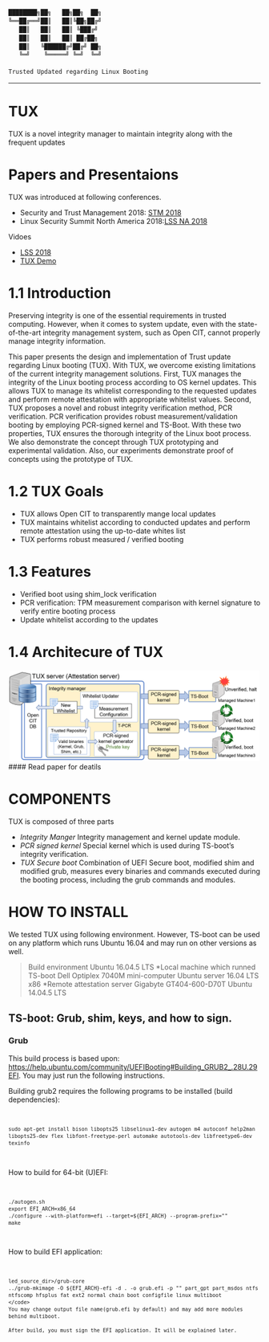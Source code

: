 ```bash
████████╗██╗   ██╗██╗  ██╗
╚══██╔══╝██║   ██║╚██╗██╔╝
   ██║   ██║   ██║ ╚███╔╝ 
   ██║   ██║   ██║ ██╔██╗ 
   ██║   ╚██████╔╝██╔╝ ██╗
   ╚═╝    ╚═════╝ ╚═╝  ╚═╝
                          
Trusted Updated regarding Linux Booting
```
---
# TUX
TUX is a novel integrity manager to maintain integrity along with the frequent updates

# Papers and Presentaions 

TUX was introduced at following conferences.
 - Security and Trust Management 2018: [STM 2018](https://link.springer.com/chapter/10.1007/978-3-030-01141-3_7)
 - Linux Security Summit North America 2018:[LSS NA 2018](https://lssna18.sched.com/event/FLYN/updating-linux-with-tux-trustedupdate-on-linux-kernel-suhho-lee-dankook-university)

Vidoes
 - [LSS 2018](https://youtu.be/slNSH2LGBqA)
 - [TUX Demo](https://youtu.be/3RuTvp06vkE)


# 1.1 Introduction 
Preserving integrity is one of the essential requirements in trusted computing. However, when it comes to system update, even with the state-of-the-art integrity management system, such as Open CIT, cannot properly manage integrity information. 

This paper presents the design and implementation of Trust update regarding Linux booting (TUX). With TUX, we overcome existing limitations of the current integrity management solutions. First, TUX manages the integrity of the Linux booting process according to OS kernel updates. This allows TUX to manage its whitelist corresponding to the requested updates and perform remote attestation with appropriate whitelist values. Second, TUX proposes a novel and robust integrity verification method, PCR verification. PCR verification provides robust measurement/validation booting by employing PCR-signed kernel and TS-Boot. With these two properties, TUX ensures the thorough integrity of the Linux boot process. We also demonstrate the concept through TUX prototyping and experimental validation. Also, our experiments demonstrate proof of concepts using the prototype of TUX.

# 1.2 TUX Goals
 - TUX allows Open CIT to transparently mange local updates
 - TUX maintains whitelist according to conducted updates and  perform remote attestation using the up-to-date whites list
 - TUX performs robust measured / verified booting

# 1.3 Features 
 - Verified boot using shim_lock verification
 - PCR verification: TPM measurement comparison with kernel signature to verify entire booting process
 - Update whitelist according to the updates 

# 1.4 Architecure of TUX
 <center> <img src="doc/imgs/TUX_design.png" width="500"></center>
#### Read paper for deatils

# COMPONENTS
TUX is composed of three parts 
 - *Integrity Manger*
 Integrity management and kernel update module.
 - *PCR signed kernel*
 Special kernel which is used during TS-boot’s integrity verification.
 - *TUX Secure boot*
 Combination of UEFI Secure boot, modified shim and modified grub, measures every binaries and commands executed during the booting process, including the grub commands and modules.

# HOW TO INSTALL
 We tested TUX using following environment. However, TS-boot can be used on any platform which runs Ubuntu 16.04 and may run on other versions as well.
>Build environment
>Ubuntu 16.04.5 LTS
>*Local machine which runned TS-boot
Dell Optiplex 7040M mini-computer
Ubuntu server 16.04 LTS x86
>*Remote attestation server
Gigabyte GT404-600-D70T
Ubuntu 14.04.5 LTS

## TS-boot: Grub, shim, keys, and how to sign.
### Grub
This build process is based upon: <https://help.ubuntu.com/community/UEFIBooting#Building_GRUB2_.28U.29EFI>. 
You may just run the following instructions.

Building grub2 requires the following programs to be installed (build dependencies):
<code>
```
sudo apt-get install bison libopts25 libselinux1-dev autogen m4 autoconf help2man libopts25-dev flex libfont-freetype-perl automake autotools-dev libfreetype6-dev texinfo
```
</code>

How to build for 64-bit (U)EFI:
<code>
```
./autogen.sh
export EFI_ARCH=x86_64
./configure --with-platform=efi --target=${EFI_ARCH} --program-prefix=""
make
```
</code>

How to build EFI application:
<code>
```
led_source_dir>/grub-core
../grub-mkimage -O ${EFI_ARCH}-efi -d . -o grub.efi -p "" part_gpt part_msdos ntfs ntfscomp hfsplus fat ext2 normal chain boot configfile linux multiboot 
</code>
You may change output file name(grub.efi by default) and may add more modules behind multiboot.

After build, you must sign the EFI application. It will be explained later.
